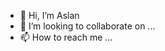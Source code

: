 - 👋 Hi, I’m Aslan 
- 💞️ I’m looking to collaborate on ...
- 📫 How to reach me ...


<!---
aslan41-D/aslan41-D is a ✨ special ✨ repository because its `README.md` (this file) appears on your GitHub profile.
You can click the Preview link to take a look at your changes.
--->
